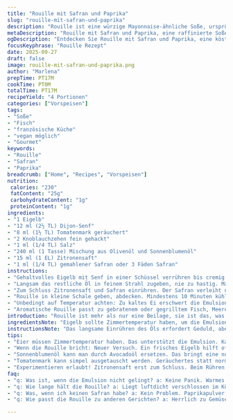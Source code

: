 ```yaml
---
title: "Rouille mit Safran und Paprika"
slug: "rouille-mit-safran-und-paprika"
description: "Rouille ist eine würzige Mayonnaise-ähnliche Soße, ursprünglich aus Südfrankreich. Sie verbindet Eigelb, Senf, Tomatenmark, Knoblauch und Safran zu einer cremigen Emulsion. Typischerweise wird eine Mischung aus Oliven- und neutralem Öl verwendet. Die Rouille dient oft als Begleiter zu Fischgerichten oder Bouillabaisse. Wichtig ist das langsame Einträufeln des Öls, damit die Emulsion gelingt. Das Resultat hat eine kräftige Farbe, leicht scharfen, manchmal erdigen Geschmack durch Safran und Knoblauch. Hält sich gut ein paar Tage im Kühlschrank, am besten luftdicht verschlossen."
metaDescription: "Rouille mit Safran und Paprika, eine raffinierte Soße aus Südfrankreich. Perfekt für Fischgerichte oder einfach als Brotaufstrich."
ogDescription: "Entdecken Sie Rouille mit Safran und Paprika, eine köstliche, würzige Soße für Fisch und mehr. Ein Rezept, das zum Experimentieren einlädt."
focusKeyphrase: "Rouille Rezept"
date: 2025-09-27
draft: false
image: rouille-mit-safran-und-paprika.png
author: "Marlena"
prepTime: PT17M
cookTime: PT0M
totalTime: PT17M
recipeYield: "4 Portionen"
categories: ["Vorspeisen"]
tags:
- "Soße"
- "Fisch"
- "französische Küche"
- "vegan möglich"
- "Gourmet"
keywords:
- "Rouille"
- "Safran"
- "Paprika"
breadcrumb: ["Home", "Recipes", "Vorspeisen"]
nutrition: 
 calories: "230"
 fatContent: "25g"
 carbohydrateContent: "1g"
 proteinContent: "1g"
ingredients:
- "1 Eigelb"
- "12 ml (2½ TL) Dijon-Senf"
- "8 ml (1½ TL) Tomatenmark geräuchert"
- "2 Knoblauchzehen fein gehackt"
- "1 ml (1/4 TL) Salz"
- "240 ml (1 Tasse) Mischung aus Olivenöl und Sonnenblumenöl"
- "15 ml (1 EL) Zitronensaft"
- "1 ml (1/4 TL) gemahlener Safran oder 3 Fäden Safran"
instructions:
- "Gehaltvolles Eigelb mit Senf in einer Schüssel verrühren bis cremig. Tomatenmark und Knoblauch unterheben; das Salz streut dazu, balanciert die Würze. Erst wenige Tropfen vom Öl zugießen, etwa 4–5 Minuten langsam und stetig mit Schneebesen rühren, bis die Masse beginnt zu binden und sämig wird."
- "Langsam das restliche Öl in feinem Strahl zugeben, nie zu hastig. Man merkt: dicke, glänzende Textur, die Farbe heller, nicht zu flüssig. Hier ist Fingergefühl wichtig, Öl zu schnell = Ruin. Nach Gefühl und Optik schon aufpassen, ob sie hält. Poröse Oberfläche, glänzend, sahnig, aber standfest."
- "Zum Schluss Zitronensaft und Safran einrühren. Der Safran verleiht nicht nur Farbe, sondern auch das exotische Aroma. Zitronensaft hellt auf, gibt Frische, fordert das Ganze noch etwas auf. Wer keinen Safran hat, nimmt Paprikapulver edelsüß, gibt ebenfalls Farbe, aber anderes Aroma. Rauchpaprika als Alternative macht sie rustikaler, erdig-schärfer."
- "Rouille in kleine Schale geben, abdecken. Mindestens 10 Minuten kühl stellen, damit sich Aromen verbinden. Hält luftdicht verschlossen bis zu 5 Tage im Kühlschrank. Vor Gebrauch nochmal umrühren, bei unsachgemäßer Lagerung kann sie sich plötzlich trennen; dann mit wenig warmem Wasser oder Zitronensaft nochmal schlagen."
- "Unbedingt auf Temperatur achten: Zu kaltes Ei erschwert die Emulsion, zu warmes macht sie instabil. Am besten Zutaten vorher auf Zimmertemperatur bringen. Bei geronnener Rouille kann man mit einem Löffel warmem Wasser oder nochmal Eigelb geglättet neu starten, ergibt oft gute Rettung."
- "Aromatische Rouille passt zu gebratenem oder gegrilltem Fisch, Meeresfrüchten, Ofengemüse. Kann auf geröstetes Brot gestrichen werden. Für Vegetarier ersetzt man Sonnnenblumenöl durch mildes Avocadoöl für eine nussige Note, die überraschend passt."
introduction: "Rouille ist mehr als nur eine Beilage, sie ist das, was jedes einfache Fischgericht spannend macht. Nach einigen Fehlversuchen habe ich gelernt, dass die Balance zwischen der Emulsion und den Gewürzen viel ausmacht. Zu wenig Öl = zu flüssig, zu viel und zu schnell gegossen = geronnener Brei. Die Zugabe von geräuchertem Tomatenmark statt normalem gibt dem Ruillen eine kräftigere Note, intensiver, fast schon pikant. Knoblauch darf nicht zu grob sein, sonst reißt er die Textur auseinander, aber feingerieben gibt er seinen Duft perfekt ab. Safran habe ich mehrfach probiert; neben dem Aroma sorgt er für die typische, luxuriöse Farbe. Wenn ich Safran nicht greifbar habe, nehme ich geräucherte Paprika – gibt ebenfalls Farbe, macht aber rustikaler. Zitronensaft nehme ich bewusst zum Schluss – er testet, ob die Soße noch hält. Rouille ist keine Sauce für Anfänger, sie fordert Aufmerksamkeit, aber wer diese Textur hinkriegt, hat eine kleine Geschmacksexplosion in der Hand."
ingredientsNote: "Eigelb sollte Zimmertemperatur haben, um die Emulsion zu unterstützen. Ungerührtes kaltes Eigelb erschwert das Binden. Die Mischung aus Oliven- und Sonnenblumenöl sorgt für Ausgewogenheit: Olivenöl gibt Geschmack, Sonnenblumenöl macht die Soße milder und stabiler. Rauchiges Tomatenmark bringt Tiefe; normales Tomatenmark können Sie verwenden, aber leicht geräuchert ist schöner. Safran ist teuer, eine Prise genügt völlig; Alternativ Paprikapulver für rustikale Variante. Knoblauch sehr fein hacken oder reiben, grobe Stücke erschweren die Textur. Zitronensaft frisch gepresst – nichts aus der Flasche. Dieses kleine Extra macht den Unterschied. Alternativ kann man Limettensaft für eine frischere Note nehmen, experimentiert mit Säure gibt anderen Kick."
instructionsNote: "Das langsame Einrühren des Öls erfordert Geduld, aber es lohnt sich. Wer zu schnell ist, riskiert die Emulsion, die dann gerinnt – zähflüssig, klumpig, unbrauchbar. Ich benutze immer einen kleinen Schneebesen, die Größe der Schüssel beeinflusst das Rühren – lieber eine mittelgroße Schüssel. Beginnen mit kleinen Tropfen Öl, später Strahl, nie Volldampf. Mit dem Zitronensaft erst zum Schluss, sonst droht 'Kippen'. Sollte die Rouille trotzdem brechen, gehe ich mit einem frischen Eigelb und einem Spritzer warmem Wasser neu ans Werk – eine kleine Rettungsaktion, die oft hilft. Kaltstellen verstärkt den Geschmack, lässt die Textur noch dichter werden, verbindet die Aromen. Bevor serviert, einmal kräftig mit dem Schneebesen aufrühren, damit sie wieder cremig ist. Experimentieren Sie mit Paprikapulver statt Safran, gibt ne ganz andere Dimension. Knoblauchmenge nach Lust und Laune anpassen – manchmal nehme ich mehr – aber vorsichtig, nicht dominieren lassen."
tips:
- "Eier müssen Zimmertemperatur haben. Das unterstützt die Emulsion. Kaltes Eigelb? Schwierig, die Konsistenz leidet. Sahneige Textur ist das Ziel."
- "Wenn die Rouille bricht: Neuer Versuch. Ein frisches Eigelb hilft oft. Ein Spritzer warmes Wasser dazu. Langsam schlagen. Fertig, kommt wieder zusammen."
- "Sonnenblumenöl kann man durch Avocadoöl ersetzen. Das bringt eine nussige Note. Ansonsten bleibt es beim Mix. Olivenöl bringt Geschmack. Das darf nicht fehlen."
- "Tomatenmark kann simpel ausgetauscht werden. Geräuchertes statt normalem verwenden. Verleiht der Rouille einen intensiven Touch, macht die Aromen reichhaltiger."
- "Experimentieren erlaubt! Zitronensaft erst zum Schluss. Beim Rühren nicht hastig sein. Ruhig und stetig, Geduld führt zum perfekten Ergebnis."
faq:
- "q: Was ist, wenn die Emulsion nicht gelingt? a: Keine Panik. Warmes Wasser und ein frisches Eigelb helfen. Rührteig gut aufschlagen, Geduld!"
- "q: Wie lange hält die Rouille? a: Liegt luftdicht verschlossen im Kühlschrank, hält bis zu 5 Tage. Bei unsachgemäßer Lagerung kann sie sich trennen."
- "q: Was, wenn ich keinen Safran habe? a: Kein Problem. Paprikapulver geht auch. Verändert den Geschmack, ist rustikaler. Perfekt für die Notlage."
- "q: Wie passt die Rouille zu anderen Gerichten? a: Herrlich zu Gemüse oder Gegrilltem. Auf Brot streichen, schmeckt wunderbar. Einfach ausprobieren."

---
```

